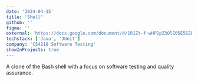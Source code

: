 ```yaml
---
date: '2024-04-15'
title: 'Shell'
github: ''
figma: ''
external: 'https://docs.google.com/document/d/1R1Zt-f-wHP2pZ3QlZ05E5SZFFXN4_pwHLDkLXGwiUnA/edit?usp=sharing'
techstack: ['Java', 'JUnit']
company: 'CS4218 Software Testing'
showInProjects: true
---
```


A clone of the Bash shell with a focus on software testing and quality assurance.
